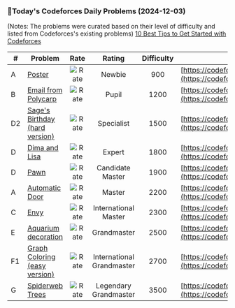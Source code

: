 ### 🌟Today's Codeforces Daily Problems (2024-12-03)
(Notes: The problems were curated based on their level of difficulty and listed from Codeforces's existing problems)
[10 Best Tips to Get Started with Codeforces](https://github.com/ika9810/Codeforces-Daily-Problems/blob/main/10%20Best%20Tips%20to%20Get%20Started%20with%20Codeforces.md)

| # | Problem | Rate| Rating | Difficulty | Contest |
|---| ----- | :--------: | :----------: | :----------: | ---------- |
|A|[Poster](https://codeforces.com/contest/412/problem/A)|![Rate](https://img.shields.io/badge/Newbie-900-lightgrey)|Newbie|900|[https://codeforces.com/contest/412](https://codeforces.com/contest/412)|
|B|[Email from Polycarp](https://codeforces.com/contest/1185/problem/B)|![Rate](https://img.shields.io/badge/Pupil-1200-brightgreen)|Pupil|1200|[https://codeforces.com/contest/1185](https://codeforces.com/contest/1185)|
|D2|[Sage's Birthday (hard version)](https://codeforces.com/contest/1419/problem/D2)|![Rate](https://img.shields.io/badge/Specialist-1500-9cf)|Specialist|1500|[https://codeforces.com/contest/1419](https://codeforces.com/contest/1419)|
|D|[Dima and Lisa](https://codeforces.com/contest/584/problem/D)|![Rate](https://img.shields.io/badge/Expert-1800-blue)|Expert|1800|[https://codeforces.com/contest/584](https://codeforces.com/contest/584)|
|D|[Pawn](https://codeforces.com/contest/41/problem/D)|![Rate](https://img.shields.io/badge/Candidate%20Master-1900-blueviolet)|Candidate Master|1900|[https://codeforces.com/contest/41](https://codeforces.com/contest/41)|
|A|[Automatic Door](https://codeforces.com/contest/883/problem/A)|![Rate](https://img.shields.io/badge/Master-2200-orange)|Master|2200|[https://codeforces.com/contest/883](https://codeforces.com/contest/883)|
|C|[Envy](https://codeforces.com/contest/891/problem/C)|![Rate](https://img.shields.io/badge/International%20Master-2300-orange)|International Master|2300|[https://codeforces.com/contest/891](https://codeforces.com/contest/891)|
|E|[Aquarium decoration](https://codeforces.com/contest/799/problem/E)|![Rate](https://img.shields.io/badge/Grandmaster-2500-red)|Grandmaster|2500|[https://codeforces.com/contest/799](https://codeforces.com/contest/799)|
|F1|[Graph Coloring (easy version)](https://codeforces.com/contest/1792/problem/F1)|![Rate](https://img.shields.io/badge/International%20Grandmaster-2700-red)|International Grandmaster|2700|[https://codeforces.com/contest/1792](https://codeforces.com/contest/1792)|
|G|[Spiderweb Trees](https://codeforces.com/contest/1326/problem/G)|![Rate](https://img.shields.io/badge/Legendary%20Grandmaster-3500-red)|Legendary Grandmaster|3500|[https://codeforces.com/contest/1326](https://codeforces.com/contest/1326)|
